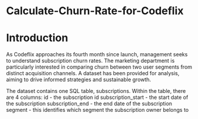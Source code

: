 # Calculate-Churn-Rate-for-Codeflix

# Introduction
As Codeflix approaches its fourth month since launch, management seeks to understand subscription churn rates. The marketing department is particularly interested in comparing churn between two user segments from distinct acquisition channels. A dataset has been provided for analysis, aiming to drive informed strategies and sustainable growth.

The dataset contains one SQL table, subscriptions. Within the table, there are 4 columns:
id - the subscription id
subscription_start - the start date of the subscription
subscription_end - the end date of the subscription
segment - this identifies which segment the subscription owner belongs to
